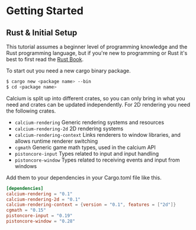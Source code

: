 # Getting Started

## Rust & Initial Setup
This tutorial assumes a beginner level of programming knowledge and the Rust
programming language, but if you're new to programming or Rust it's best to
first read the [Rust Book](https://doc.rust-lang.org/book/).

To start out you need a new cargo binary package.
```sh
$ cargo new <package name> --bin
$ cd <package name>
```

Calcium is split up into different crates, so you can only bring in what you
need and crates can be updated independently. For 2D rendering you need the
following crates.
- `calcium-rendering` Generic rendering systems and resources
- `calcium-rendering-2d` 2D rendering systems
- `calcium-rendering-context` Links renderers to window libraries, and allows
    runtime renderer switching
- `cgmath` Generic game math types, used in the calcium API
- `pistoncore-input` Types related to input and input handling
- `pistoncore-window` Types related to receiving events and input from windows

Add them to your dependencies in your Cargo.toml file like this.
```toml
[dependencies]
calcium-rendering = "0.1"
calcium-rendering-2d = "0.1"
calcium-rendering-context = {version = "0.1", features = ["2d"]}
cgmath = "0.15"
pistoncore-input = "0.19"
pistoncore-window = "0.28"
```
